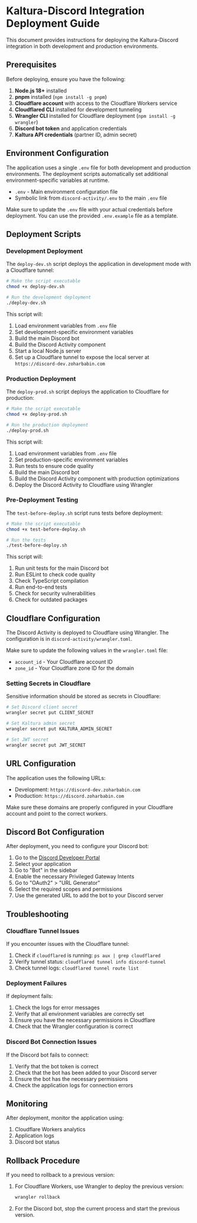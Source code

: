 # Kaltura-Discord Integration Deployment Guide

This document provides instructions for deploying the Kaltura-Discord integration in both development and production environments.

## Prerequisites

Before deploying, ensure you have the following:

1. **Node.js 18+** installed
2. **pnpm** installed (`npm install -g pnpm`)
3. **Cloudflare account** with access to the Cloudflare Workers service
4. **Cloudflared CLI** installed for development tunneling
5. **Wrangler CLI** installed for Cloudflare deployment (`npm install -g wrangler`)
6. **Discord bot token** and application credentials
7. **Kaltura API credentials** (partner ID, admin secret)

## Environment Configuration

The application uses a single `.env` file for both development and production environments. The deployment scripts automatically set additional environment-specific variables at runtime.

- `.env` - Main environment configuration file
- Symbolic link from `discord-activity/.env` to the main `.env` file

Make sure to update the `.env` file with your actual credentials before deployment. You can use the provided `.env.example` file as a template.

## Deployment Scripts

### Development Deployment

The `deploy-dev.sh` script deploys the application in development mode with a Cloudflare tunnel:

```bash
# Make the script executable
chmod +x deploy-dev.sh

# Run the development deployment
./deploy-dev.sh
```

This script will:
1. Load environment variables from `.env` file
2. Set development-specific environment variables
3. Build the main Discord bot
4. Build the Discord Activity component
5. Start a local Node.js server
6. Set up a Cloudflare tunnel to expose the local server at `https://discord-dev.zoharbabin.com`

### Production Deployment

The `deploy-prod.sh` script deploys the application to Cloudflare for production:

```bash
# Make the script executable
chmod +x deploy-prod.sh

# Run the production deployment
./deploy-prod.sh
```

This script will:
1. Load environment variables from `.env` file
2. Set production-specific environment variables
3. Run tests to ensure code quality
4. Build the main Discord bot
5. Build the Discord Activity component with production optimizations
6. Deploy the Discord Activity to Cloudflare using Wrangler

### Pre-Deployment Testing

The `test-before-deploy.sh` script runs tests before deployment:

```bash
# Make the script executable
chmod +x test-before-deploy.sh

# Run the tests
./test-before-deploy.sh
```

This script will:
1. Run unit tests for the main Discord bot
2. Run ESLint to check code quality
3. Check TypeScript compilation
4. Run end-to-end tests
5. Check for security vulnerabilities
6. Check for outdated packages

## Cloudflare Configuration

The Discord Activity is deployed to Cloudflare using Wrangler. The configuration is in `discord-activity/wrangler.toml`.

Make sure to update the following values in the `wrangler.toml` file:
- `account_id` - Your Cloudflare account ID
- `zone_id` - Your Cloudflare zone ID for the domain

### Setting Secrets in Cloudflare

Sensitive information should be stored as secrets in Cloudflare:

```bash
# Set Discord client secret
wrangler secret put CLIENT_SECRET

# Set Kaltura admin secret
wrangler secret put KALTURA_ADMIN_SECRET

# Set JWT secret
wrangler secret put JWT_SECRET
```

## URL Configuration

The application uses the following URLs:

- Development: `https://discord-dev.zoharbabin.com`
- Production: `https://discord.zoharbabin.com`

Make sure these domains are properly configured in your Cloudflare account and point to the correct workers.

## Discord Bot Configuration

After deployment, you need to configure your Discord bot:

1. Go to the [Discord Developer Portal](https://discord.com/developers/applications)
2. Select your application
3. Go to "Bot" in the sidebar
4. Enable the necessary Privileged Gateway Intents
5. Go to "OAuth2" > "URL Generator"
6. Select the required scopes and permissions
7. Use the generated URL to add the bot to your Discord server

## Troubleshooting

### Cloudflare Tunnel Issues

If you encounter issues with the Cloudflare tunnel:

1. Check if `cloudflared` is running: `ps aux | grep cloudflared`
2. Verify tunnel status: `cloudflared tunnel info discord-tunnel`
3. Check tunnel logs: `cloudflared tunnel route list`

### Deployment Failures

If deployment fails:

1. Check the logs for error messages
2. Verify that all environment variables are correctly set
3. Ensure you have the necessary permissions in Cloudflare
4. Check that the Wrangler configuration is correct

### Discord Bot Connection Issues

If the Discord bot fails to connect:

1. Verify that the bot token is correct
2. Check that the bot has been added to your Discord server
3. Ensure the bot has the necessary permissions
4. Check the application logs for connection errors

## Monitoring

After deployment, monitor the application using:

1. Cloudflare Workers analytics
2. Application logs
3. Discord bot status

## Rollback Procedure

If you need to rollback to a previous version:

1. For Cloudflare Workers, use Wrangler to deploy the previous version:
   ```bash
   wrangler rollback
   ```

2. For the Discord bot, stop the current process and start the previous version.